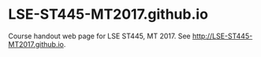 # LSE-ST445-MT2017.github.io

Course handout web page for LSE ST445, MT 2017.  See http://LSE-ST445-MT2017.github.io.
